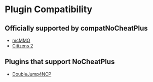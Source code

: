 # Plugin Compatibility
## Officially supported by compatNoCheatPlus
* [mcMMO]
* [Citizens 2]

## Plugins that support NoCheatPlus
* [DoubleJump4NCP]


[mcMMO]:http://dev.bukkit.org/bukkit-plugins/mcmmo/
[Citizens 2]:http://dev.bukkit.org/bukkit-plugins/citizens/

[DoubleJump4NCP]:http://www.spigotmc.org/resources/doublejump4ncp.1519/
